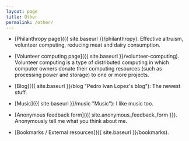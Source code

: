 ```yaml
---
layout: page
title: Other
permalink: /other/
---
```


- [Philanthropy page]({{ site.baseurl }}/philanthropy). Effective altruism,
  volunteer computing, reducing meat and dairy consumption.

- [Volunteer computing page]({{ site.baseurl }}/volunteer-computing).
  Volunteer computing is a type of distributed computing in which computer
  owners donate their computing resources (such as processing power and
  storage) to one or more projects.

- [Blog]({{ site.baseurl }}/blog "Pedro Ivan Lopez's blog"): The newest stuff.

- [Music]({{ site.baseurl }}/music "Music"): I like music too.

- [Anonymous feedback form]({{ site.anonymous_feedback_form }}).  Anonymously
  tell me what you think about me.

- [Bookmarks / External resources]({{ site.baseurl }}/bookmarks).

